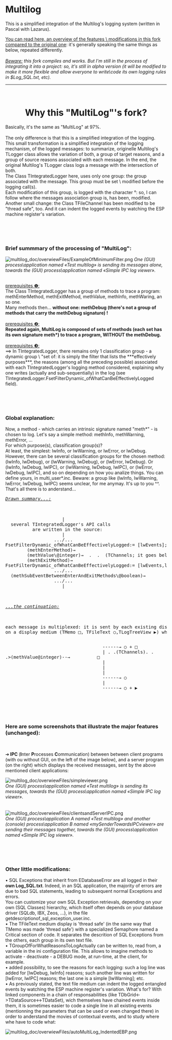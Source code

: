# Multilog
This is a simplified integration of the Multilog's logging system (written in Pascal with Lazarus).

[You can read here, an overview of the features \ modifications in this fork compared to the original one](https://github.com/devEric69/multilog/blob/master/multilog_doc/overwiew.htm): it's generally speaking the same things as below, repeated differently.
</br><br>
<i> <u>Beware:</u> this fork compiles and works. But I'm still in the process of integrating it into a project: so, it's still in alpha version (it will be modified to make it more flexible and allow everyone to write\code its own logging rules in $Log_SQL.txt, etc).</i></br>

***

</br>
<h1 align="center"> Why this "MultiLog"'s fork? </h1>
Basically, it's the same as "MultiLog" at 97%.</br>
<br>
The only difference is that this is a simplified integration of the logging.</br>
This small transformation is a simplified integration of the logging mechanism, of the logged messages: to summarize, originelle Multilog's TLogger class allows the variation of both, a group of target reasons, and a group of source reasons associated with each message. In the end, the original Multilog's TLogger class logs a message with the intersection of both.</br>
The Class TIntegratedLogger here, uses only one group: the group associated with the message. This group must be set \ modified before the logging call(s).</br>
Each modification of this group, is logged with the character °: so, I can follow where the messages association group is, has been, modified.</br>
Another small change: the Class TFileChannel has been modified to be "thread safe", too. And it can indent the logged events by watching the ESP machine register's variation.
  
</br></br></br>
<h3> Brief summmary of the processing of "MultiLog": </h3>

![multilog_doc/overwiewFiles/ExampleOfMinimumFilter.png](https://github.com/devEric69/multilog/blob/master/multilog_doc/overwiewFiles/ExampleOfMinimumFilter.png)
<i>One (GUI) process\application named «Test multilog» is sending its messages alone, towards the (GUI) process\application named «Simple IPC log viewer».</i>

</br>
<u>prerequisites ❶:</u></br>
The Class TIntegratedLogger has a group of methods to trace a program: methEnterMethod, methExitMethod, methValue, methInfo, methWaring, an so one.</br>
Many methods then... <b>without one: methDebug (there's not a group of methods that carry the methDebug signature) !</b><br>
</br>
<u>prerequisites ❷:</u></br>
<b>Repeated again, MultiLog is composed of sets of methods (each set has its own signature meth*) to trace a program, WITHOUT the methDebug.</b></br>
</br>
<u>prerequisites ❸:</u></br>
==> In TIntegratedLogger, there remains only 1 classification group - a dynamic group \ "set of: it is simply the filter that lists the ***effectively purposes***, the reasons (among all the preceding possible) associated with each TIntegratedLogger's logging method considered, explaining why one writes (actually and sub-sequentially) in the log (see TIntegratedLogger.FsetFilterDynamic_ofWhatCanBeEffectivelyLogged field).</br>

</br></br></br>
<h3>Global explanation:</h3>
Now, a method - which carries an intrinsic signature named "meth*" - is chosen to log. Let's say a simple method: methInfo, methWarning, methError, ...</br>
For which purpose(s), classification group(s)?</br> 
At least, the simplest: lwInfo, or lwWarning, or lwError, or lwDebug.
However, there can be several classification groups for the chosen method: (lwInfo, lwDebug), or (lwWarning, lwDebug), or (lwError, lwDebug). Or (lwInfo, lwDebug, lwIPC), or (lwWarning, lwDebug, lwIPC), or (lwError, lwDebug, lwIPC), and so on depending on how you analize things. 
You can define yours, in multi_user*.inc.
Beware: a group like (lwInfo, lwWarning, lwError, lwDebug, lwIPC) seems unclear, for me anymay. It's up to you ^^.
That's all there is to anderstand...
<pre>
<u><i>Drawn summary...:</i></u></br>
</br>
                     |
  several TIntegratedLogger's API calls 
          are written in the source:
                     |
                  .../...
FsetFilterDynamic_ofWhatCanBeEffectivelyLogged:= [lwEvents];
        (methEnterMethod)→
        (methValue\@integer)→  .  .  (TChannels; it goes below).  .  .>
        (methExitMethod)→
FsetFilterDynamic_ofWhatCanBeEffectivelyLogged:= [lwEvents,lwDebug];
                  .../...
  (methSubEventBetweenEnterAndExitMethods\@boolean)→
                  .../...
                     |
</br></br>
<u><i>...the continuation:</i></u></br>
<br>
each message is multiplexed: it is sent by each existing display channel over time,
on a display medium (TMemo □, TFileText ○,TLogTreeView ▶) where it is displayed:

&nbsp;&nbsp;&nbsp;&nbsp;&nbsp;&nbsp;&nbsp;&nbsp;&nbsp;&nbsp;&nbsp;&nbsp;&nbsp;&nbsp;&nbsp;&nbsp;&nbsp;&nbsp;&nbsp;&nbsp;&nbsp;&nbsp;&nbsp;&nbsp;&nbsp;&nbsp;&nbsp;&nbsp;&nbsp;&nbsp;&nbsp;&nbsp;&nbsp;&nbsp;&nbsp;&nbsp;------→            ○ + □
&nbsp;&nbsp;&nbsp;&nbsp;&nbsp;&nbsp;&nbsp;&nbsp;&nbsp;&nbsp;&nbsp;&nbsp;&nbsp;&nbsp;&nbsp;&nbsp;&nbsp;&nbsp;&nbsp;&nbsp;&nbsp;&nbsp;&nbsp;&nbsp;&nbsp;&nbsp;&nbsp;&nbsp;&nbsp;&nbsp;&nbsp;&nbsp;&nbsp;&nbsp;&nbsp;&nbsp;|
.  .(TChannels).  .  .>(methValue\@integer)--→&nbsp;&nbsp;&nbsp;&nbsp;&nbsp;&nbsp;&nbsp;&nbsp;&nbsp; □
&nbsp;&nbsp;&nbsp;&nbsp;&nbsp;&nbsp;&nbsp;&nbsp;&nbsp;&nbsp;&nbsp;&nbsp;&nbsp;&nbsp;&nbsp;&nbsp;&nbsp;&nbsp;&nbsp;&nbsp;&nbsp;&nbsp;&nbsp;&nbsp;&nbsp;&nbsp;&nbsp;&nbsp;&nbsp;&nbsp;&nbsp;&nbsp;&nbsp;&nbsp;&nbsp;&nbsp;|
&nbsp;&nbsp;&nbsp;&nbsp;&nbsp;&nbsp;&nbsp;&nbsp;&nbsp;&nbsp;&nbsp;&nbsp;&nbsp;&nbsp;&nbsp;&nbsp;&nbsp;&nbsp;&nbsp;&nbsp;&nbsp;&nbsp;&nbsp;&nbsp;&nbsp;&nbsp;&nbsp;&nbsp;&nbsp;&nbsp;&nbsp;&nbsp;&nbsp;&nbsp;&nbsp;&nbsp;|
&nbsp;&nbsp;&nbsp;&nbsp;&nbsp;&nbsp;&nbsp;&nbsp;&nbsp;&nbsp;&nbsp;&nbsp;&nbsp;&nbsp;&nbsp;&nbsp;&nbsp;&nbsp;&nbsp;&nbsp;&nbsp;&nbsp;&nbsp;&nbsp;&nbsp;&nbsp;&nbsp;&nbsp;&nbsp;&nbsp;&nbsp;&nbsp;&nbsp;&nbsp;&nbsp;&nbsp;|
&nbsp;&nbsp;&nbsp;&nbsp;&nbsp;&nbsp;&nbsp;&nbsp;&nbsp;&nbsp;&nbsp;&nbsp;&nbsp;&nbsp;&nbsp;&nbsp;&nbsp;&nbsp;&nbsp;&nbsp;&nbsp;&nbsp;&nbsp;&nbsp;&nbsp;&nbsp;&nbsp;&nbsp;&nbsp;&nbsp;&nbsp;&nbsp;&nbsp;&nbsp;&nbsp;&nbsp;------→            ○
&nbsp;&nbsp;&nbsp;&nbsp;&nbsp;&nbsp;&nbsp;&nbsp;&nbsp;&nbsp;&nbsp;&nbsp;&nbsp;&nbsp;&nbsp;&nbsp;&nbsp;&nbsp;&nbsp;&nbsp;&nbsp;&nbsp;&nbsp;&nbsp;&nbsp;&nbsp;&nbsp;&nbsp;&nbsp;&nbsp;&nbsp;&nbsp;&nbsp;&nbsp;&nbsp;&nbsp;|
&nbsp;&nbsp;&nbsp;&nbsp;&nbsp;&nbsp;&nbsp;&nbsp;&nbsp;&nbsp;&nbsp;&nbsp;&nbsp;&nbsp;&nbsp;&nbsp;&nbsp;&nbsp;&nbsp;&nbsp;&nbsp;&nbsp;&nbsp;&nbsp;&nbsp;&nbsp;&nbsp;&nbsp;&nbsp;&nbsp;&nbsp;&nbsp;&nbsp;&nbsp;&nbsp;&nbsp;------→            ○ + ▶
</pre>


</br></br></br>
<h3>Here are some screenshots that illustrate the major features (unchanged):</h3>
</br>

➔<b> IPC </b>(<b>I</b>nter <b>P</b>rocesses <b>C</b>ommunication) between between client programs (with ou without GUI, on the left of the image below), and a server program (on the right) which displays the received messages, sent by the above mentioned client applications:

![multilog_doc/overwiewFiles/simpleviewer.png](https://github.com/devEric69/multilog/blob/master/multilog_doc/overwiewFiles/simpleviewer.png)<br>
<i>One (GUI) process\application named «Test multilog» is sending its messages, towards the (GUI) process\application named «Simple IPC log viewer».</i>
<br><br><br>
![multilog_doc/overwiewFiles/clientsandServerIPC.png](https://github.com/devEric69/multilog/blob/master/multilog_doc/overwiewFiles/clientsandServerIPC.png)<br>
<i>One (GUI) process\application A named «Test multilog» and another (console) process\application B named «mySenderTowardsIPCviewer» are sending their messages together, towards the (GUI) process\application named «Simple IPC log viewer».</i>
 
</br></br></br>
<h3> Other little modifications: </h3>
• SQL Exceptions that inherit from EDatabaseError are all logged in their <b>own Log_SQL.txt</b>. Indeed, in an SQL application, the majority of errors are due to bad SQL statements, leading to subsequent normal Exceptions and errors.</br>
You can customize your own SQL Exception retrievals, depending on your own (SQL Classes) hierarchy, which itself often depends on your database driver (SQLdb, IBX, Zeos, ...), in the file getdescriptionof_sql_exception_user.inc.</br>
• The TFileText medium display is 'thread safe' (in the same way that TMemo was made 'thread safe') with a specialized Semaphore named a Critical section of code. It separates the descrition of SQL Exceptions from the others, each group in its own text file.</br>
• TGroupOfForWhatReasonsToLogActually can be written to, read from, a variable in the ini configuration file. 
This allows to imagine methods to activate - deactivate - a DEBUG mode, at run-time, at the client, for example.</br> 
• added possibility, to see the reasons for each logging: such a log line was added for [lwDebug, lwInfo] reasons; such another line was written for [lwError, lwIPC] reasons; the last one is a simple [lwWarning]; etc.</br> 
• As previously stated, the text file medium can indent the logged entangled events by watching the ESP machine register's variation. 
What's for? With linked components in a chain of responsabilities (like TDbGrid<->TDataSource<->TDataSet), wich themselves have chained events inside them, it is sometimes easier to code a single line in all existing events (mentionning the parameters that can be used or even changed there) in order to anderstand the movies of contextual events, and to study where whe have to code what:

![multilog_doc/overwiewFiles/autoMultiLog_IndentedEBP.png](https://github.com/devEric69/multilog/blob/master/multilog_doc/overwiewFiles/autoMultiLog_IndentedEBP.png) </br>
 
